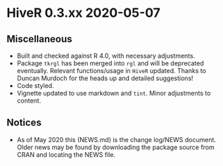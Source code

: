 # HiveR 0.3.xx 2020-05-07
## Miscellaneous
* Built and checked against R 4.0, with necessary adjustments.
* Package `tkrgl` has been merged into `rgl` and will be deprecated eventually.  Relevant functions/usage in `HiveR` updated.  Thanks to Duncan Murdoch for the heads up and detailed suggestions!
* Code styled.
* Vignette updated to use markdown and `tint`.  Minor adjustments to content.

## Notices
* As of May 2020 this (NEWS.md) is the change log/NEWS document.  Older news may be found by downloading the package source from CRAN and locating the NEWS file.
